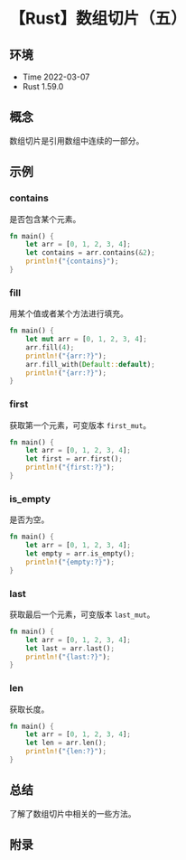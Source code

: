# 【Rust】数组切片（五）

## 环境

- Time 2022-03-07
- Rust 1.59.0

## 概念

数组切片是引用数组中连续的一部分。

## 示例

### contains

是否包含某个元素。

```rust
fn main() {
    let arr = [0, 1, 2, 3, 4];
    let contains = arr.contains(&2);
    println!("{contains}");
}
```

### fill

用某个值或者某个方法进行填充。

```rust
fn main() {
    let mut arr = [0, 1, 2, 3, 4];
    arr.fill(4);
    println!("{arr:?}");
    arr.fill_with(Default::default);
    println!("{arr:?}");
}
```

### first

获取第一个元素，可变版本 `first_mut`。

```rust
fn main() {
    let arr = [0, 1, 2, 3, 4];
    let first = arr.first();
    println!("{first:?}");
}
```

### is_empty

是否为空。

```rust
fn main() {
    let arr = [0, 1, 2, 3, 4];
    let empty = arr.is_empty();
    println!("{empty:?}");
}
```

### last

获取最后一个元素，可变版本 `last_mut`。

```rust
fn main() {
    let arr = [0, 1, 2, 3, 4];
    let last = arr.last();
    println!("{last:?}");
}
```

### len

获取长度。

```rust
fn main() {
    let arr = [0, 1, 2, 3, 4];
    let len = arr.len();
    println!("{len:?}");
}
```

## 总结

了解了数组切片中相关的一些方法。

## 附录
